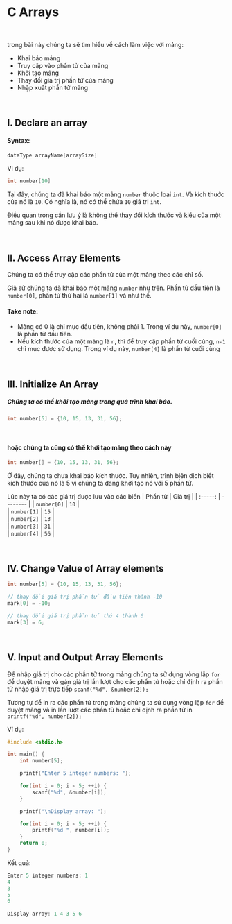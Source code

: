 # C Arrays

<br />

trong bài này chúng ta sẽ tìm hiểu về cách làm việc với mảng:
- Khai báo mảng
- Truy cập vào phần tử của mảng
- Khởi tạo mảng
- Thay đổi giá trị phần tử của mảng
- Nhập xuất phần tử mảng

<br />

## I. Declare an array

#### Syntax:
```c
dataType arrayName[arraySize]
```

Ví dụ:
```c
int number[10]
```

Tại đây, chúng ta đã khai báo một mảng `number` thuộc loại `int`. Và kích thước của nó là `10`. Có nghĩa là, nó có thể chứa `10` giá trị `int`.

Điều quan trọng cần lưu ý là không thể thay đổi kích thước và kiểu của một mảng sau khi nó được khai báo.

<br />

## II. Access Array Elements

Chúng ta có thể truy cập các phần tử của một mảng theo các chỉ số.

Giả sử chúng ta đã khai báo một mảng `number` như trên. Phần tử đầu tiên là `number[0]`, phần tử thứ hai là `number[1]` và như thế.

#### Take note:
- Mảng có 0 là chỉ mục đầu tiên, không phải 1. Trong ví dụ này, `number[0]` là phần tử đầu tiên.
- Nếu kích thước của một mảng là `n`, thì để truy cập phần tử cuối cùng, `n-1` chỉ mục được sử dụng. Trong ví dụ này, `number[4]` là phần tử cuối cùng

<br />

## III. Initialize An Array

##### Chúng ta có thể khởi tạo mảng trong quá trình khai báo. 
```c
int number[5] = {10, 15, 13, 31, 56};
```

<br />

#### hoặc chúng ta cũng có thể khởi tạo mảng theo cách này
```c
int number[] = {10, 15, 13, 31, 56};
```
Ở đây, chúng ta chưa khai báo kích thước. Tuy nhiên, trình biên dịch biết kích thước của nó là 5 vì chúng ta đang khởi tạo nó với 5 phần tử.

Lúc này ta có các giá trị được lưu vào các biến
|    Phần tử      |	   Giá trị  |
|	:-----:      | -------- | 
|  	`number[0]`  |	   `10`  |	
|  	`number[1]`  |	   `15` |	
|  	`number[2]`  |	   `13` |	
|  	`number[3]`  |	   `31` |	
|  	`number[4]`  |	   `56` |	

<br />

## IV. Change Value of Array elements
```c
int number[5] = {10, 15, 13, 31, 56};

// thay đổi giá trị phần tử đầu tiên thành -10
mark[0] = -10;

// thay đổi giá trị phần tử thứ 4 thành 6
mark[3] = 6;
```

<br />

## V. Input and Output Array Elements
Để nhập giá trị cho các phần tử trong mảng chúng ta sử dụng vòng lặp `for` để duyệt mảng và gán giá trị lần lượt cho các phần tử hoặc chỉ định ra phần tử nhập giá trị trực tiếp `scanf("%d", &number[2]);`

Tương tự để in ra các  phần tử trong mảng chúng ta sử dụng vòng lặp `for` để duyệt mảng và in lần lượt các phần tử hoặc chỉ định ra phần tử in `printf("%d", number[2]);`

Ví dụ:
````c
#include <stdio.h>

int main() {
    int number[5];

    printf("Enter 5 integer numbers: ");

    for(int i = 0; i < 5; ++i) {
        scanf("%d", &number[i]);
    }

    printf("\nDisplay array: ");

    for(int i = 0; i < 5; ++i) {
        printf("%d ", number[i]);
    }
    return 0;
}
````

Kết quả:

```c
Enter 5 integer numbers: 1
4
3
5
6

Display array: 1 4 3 5 6
```






<br />


